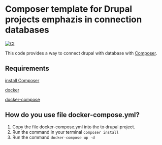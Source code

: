 # Composer template for Drupal projects emphazis in connection databases

[![CI](https://github.com/drupal-composer/drupal-project/actions/workflows/ci.yml/badge.svg?branch=9.x)](https://github.com/drupal-composer/drupal-project/actions/workflows/ci.yml)

This code provides a way to connect drupal with database with [Composer](https://getcomposer.org/).

## Requirements

 [install Composer](https://getcomposer.org/doc/00-intro.md#installation-linux-unix-osx)
 
 [docker](https://docs.docker.com/engine/install/ubuntu/)

 [docker-compose](https://docs.docker.com/compose/install/)


## How do you use file docker-compose.yml?

1) Copy the file docker-compose.yml into the to drupal project.
2) Run the command in your terminal `composer install`
3) Run the command `docker-compose up -d`

